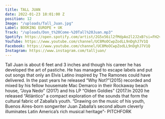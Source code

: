 ```yaml
---
title: TALL JUAN
date: 2022-01-23 18:01:00 Z
position: 12
Image: "/uploads/Tall_Juan.jpg"
Label: BOOKING EUROPE + UK
Track: "/uploads/Don_t%20Come-%20Tall%20Juan.mp3"
Spotify: https://open.spotify.com/artist/2G5x56il2fMdpAo2l2J2xB?si=FH2vFWjkRgyQXp7s50XhMw
YouTube: https://www.youtube.com/channel/UC8MoOCwpZodLL9nDghJ7V1Q
Facebook: https://www.youtube.com/channel/UC8MoOCwpZodLL9nDghJ7V1Q
Instagram: https://www.instagram.com/talljuan/
---
```


Tall Juan is about 6 feet and 3 inches and though his career he has developed the art of pastiche. He has managed to escape labels and put out songs that only an Elvis Latino inspired by The Ramones could have delivered. In the past years he released “Why Not?”(2015) recorded and mixed by his fellow housemate Mac Demarco in their Rockaway beach house, “Joya Nedo” (2017) and his LP “Olden Goldies” (2017.In 2020 he released “Atlántico” a compact exploration of the sounds that form the cultural fabric of Zaballa’s youth. “Drawing on the music of his youth, Buenos Aires-born songwriter Juan Zaballa’s second album cleverly illuminates Latin America’s rich musical heritage”- PITCHFORK